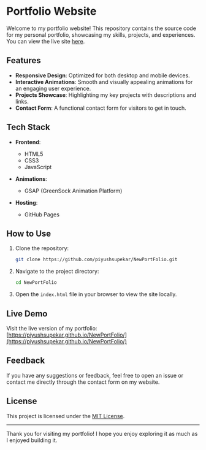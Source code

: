 # Portfolio Website

Welcome to my portfolio website! This repository contains the source code for my personal portfolio, showcasing my skills, projects, and experiences. You can view the live site [here](https://piyushsupekar.github.io/NewPortFolio/).

## Features

- **Responsive Design**: Optimized for both desktop and mobile devices.
- **Interactive Animations**: Smooth and visually appealing animations for an engaging user experience.
- **Projects Showcase**: Highlighting my key projects with descriptions and links.
- **Contact Form**: A functional contact form for visitors to get in touch.

## Tech Stack

- **Frontend**:
  - HTML5
  - CSS3
  - JavaScript

- **Animations**:
  - GSAP (GreenSock Animation Platform)

- **Hosting**:
  - GitHub Pages

## How to Use

1. Clone the repository:
   ```bash
   git clone https://github.com/piyushsupekar/NewPortFolio.git
   ```

2. Navigate to the project directory:
   ```bash
   cd NewPortFolio
   ```

3. Open the `index.html` file in your browser to view the site locally.

## Live Demo

Visit the live version of my portfolio: [https://piyushsupekar.github.io/NewPortFolio/](https://piyushsupekar.github.io/NewPortFolio/)

## Feedback

If you have any suggestions or feedback, feel free to open an issue or contact me directly through the contact form on my website.

## License

This project is licensed under the [MIT License](LICENSE).

---

Thank you for visiting my portfolio! I hope you enjoy exploring it as much as I enjoyed building it.

